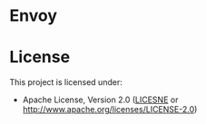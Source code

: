 # Envoy

# License
This project is licensed under:
 * Apache License, Version 2.0 ([LICESNE](LICENSE) or http://www.apache.org/licenses/LICENSE-2.0)

